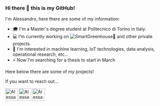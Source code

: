 ### Hi there 👋 this is my GitHub!

<!--
**AlessandroRedi/AlessandroRedi** is a ✨ _special_ ✨ repository because its `README.md` (this file) appears on your GitHub profile.

Here are some ideas to get you started:

- 🔭 I’m currently working on ...
- 🌱 I’m currently learning ...
- 👯 I’m looking to collaborate on ...
- 🤔 I’m looking for help with ...
- 💬 Ask me about ...
- 📫 How to reach me: ...
- 😄 Pronouns: ...
- ⚡ Fun fact: ...
-->
I'm Alessandro, here there are some of my information:
- 🎓 I'm a Master's degree student at Politecnico di Torino in Italy.
- 💻 I’m currently working on ![SmartGreenhouse](https://github.com/Smart-greenhouse-for-IoT/SmartGreenhouse)🌱 and other private projects.
- 🔭 I'm interested in machine learning, IoT technologies, data analysis, operational research, etc...
- ⚡ Now I'm searching for a thesis to start in March

Here below there are some of my projects!


If you want to reach out...
</a> 
<a href="https://www.instagram.com/alessandroredi_/">

  <img align="left" alt="Alessandro's Instagram" width="40px" src="https://upload.wikimedia.org/wikipedia/commons/a/a5/Instagram_icon.png" />

</a>  

   <a href="https://linkedin.com/in/alessandro-redi-12z">

  <img align="left" alt="Alessandro's linkedin" width="40px" src="https://cdn-icons-png.flaticon.com/512/174/174857.png" />

</a>

   <a href="mailto:alessandroredi1@gmail.com">

  <img align="left" alt="Alessandro's Email Address" width="40px" src="https://www.pngkit.com/png/full/84-841048_envelop-email-icon-email-icon-png-red.png" />

</a>

